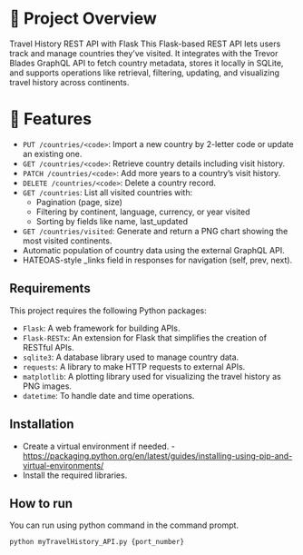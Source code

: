 # 📌 Project Overview
Travel History REST API with Flask
This Flask-based REST API lets users track and manage countries they’ve visited. It integrates with the Trevor Blades GraphQL API to fetch country metadata, stores it locally in SQLite, and supports operations like retrieval, filtering, updating, and visualizing travel history across continents.
# 🧩 Features
- `PUT /countries/<code>`: Import a new country by 2-letter code or update an existing one.
- `GET /countries/<code>`: Retrieve country details including visit history.
- `PATCH /countries/<code>`: Add more years to a country’s visit history.
- `DELETE /countries/<code>`: Delete a country record.
- `GET /countries`: List all visited countries with:
  - Pagination (page, size)
  - Filtering by continent, language, currency, or year visited
  - Sorting by fields like name, last_updated
- `GET /countries/visited`: Generate and return a PNG chart showing the most visited continents.
- Automatic population of country data using the external GraphQL API.
- HATEOAS-style _links field in responses for navigation (self, prev, next).

## Requirements
This project requires the following Python packages:

- `Flask`: A web framework for building APIs.
- `Flask-RESTx`: An extension for Flask that simplifies the creation of RESTful APIs.
- `sqlite3`: A database library used to manage country data.
- `requests`: A library to make HTTP requests to external APIs.
- `matplotlib`: A plotting library used for visualizing the travel history as PNG images.
- `datetime`: To handle date and time operations.

## Installation

- Create a virtual environment if needed. - https://packaging.python.org/en/latest/guides/installing-using-pip-and-virtual-environments/
- Install the required libraries.

## How to run

You can run using python command in the command prompt.

`python myTravelHistory_API.py {port_number}`
